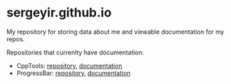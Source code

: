 # sergeyir.github.io

My repository for storing data about me and viewable documentation for my repos.

Repositories that currenlty have documentation:
- CppTools: [repository](https://github.com/Sergeyir/CppTools), [documentation](https://sergeyir.github.io/CppTools/)
- ProgressBar: [repository](https://github.com/Sergeyir/ProgressBar), [documentation](https://sergeyir.github.io/ProgressBar/)
